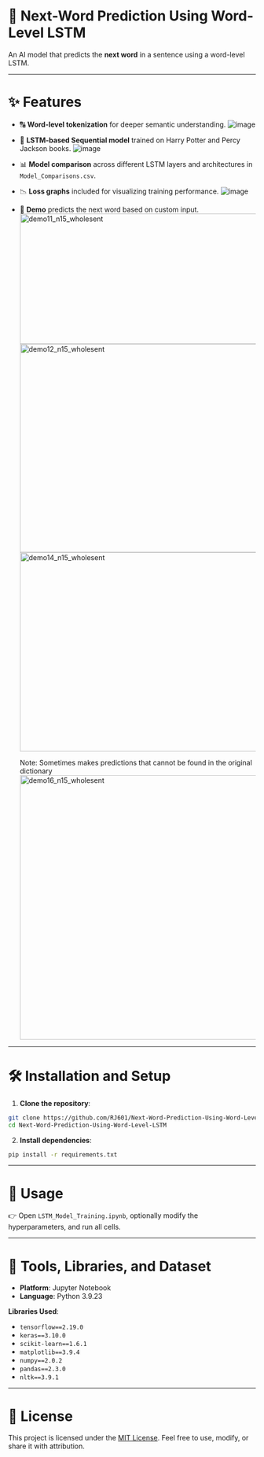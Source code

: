 # 📜 Next-Word Prediction Using Word-Level LSTM

An AI model that predicts the **next word** in a sentence using a word-level LSTM.

---

# ✨ Features

* 🔠 **Word-level tokenization** for deeper semantic understanding.
  ![image](https://github.com/user-attachments/assets/31224c58-d7b2-4917-8f65-91e6ed400676)

* 🤖 **LSTM-based Sequential model** trained on Harry Potter and Percy Jackson books.
  ![image](https://github.com/user-attachments/assets/71a9ef98-2df3-4e87-bf41-b378e4648a34)

* 📊 **Model comparison** across different LSTM layers and architectures in `Model_Comparisons.csv`.
  
* 📉 **Loss graphs** included for visualizing training performance.
  ![image](https://github.com/user-attachments/assets/1e218046-db1d-49f0-afda-acdeda50d580)

* 💾 **Demo** predicts the next word based on custom input.
  <img width="603" height="265" alt="demo11_n15_wholesent" src="https://github.com/user-attachments/assets/9120f5d9-c356-4c95-928f-f120be1b0f88" />
  <img width="796" height="424" alt="demo12_n15_wholesent" src="https://github.com/user-attachments/assets/59827694-cc01-4fc2-9015-9190ceeed863" />
  <img width="707" height="405" alt="demo14_n15_wholesent" src="https://github.com/user-attachments/assets/09050e9a-30b4-4807-b49c-f81382ff35ff" />

  Note: Sometimes makes predictions that cannot be found in the original dictionary
  <img width="726" height="538" alt="demo16_n15_wholesent" src="https://github.com/user-attachments/assets/531818c8-3a53-4053-947e-8091590275a3" />

---

# 🛠 Installation and Setup

1. **Clone the repository**:

```bash
git clone https://github.com/RJ601/Next-Word-Prediction-Using-Word-Level-LSTM.git
cd Next-Word-Prediction-Using-Word-Level-LSTM
```

2. **Install dependencies**:

```bash
pip install -r requirements.txt
```

---

# 🚀 Usage

👉 Open `LSTM_Model_Training.ipynb`, optionally modify the hyperparameters, and run all cells.

---

# 🔧 Tools, Libraries, and Dataset

* **Platform**: Jupyter Notebook
* **Language**: Python 3.9.23

**Libraries Used**:

* `tensorflow==2.19.0`
* `keras==3.10.0`
* `scikit-learn==1.6.1`
* `matplotlib==3.9.4`
* `numpy==2.0.2`
* `pandas==2.3.0`
* `nltk==3.9.1`

---

# 📝 License

This project is licensed under the [MIT License](LICENSE). Feel free to use, modify, or share it with attribution.
